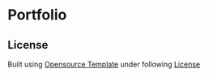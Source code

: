 # Portfolio


## License

Built using [Opensource Template](https://github.com/dillionverma/portfolio.git) under following [License](https://github.com/dillionverma/portfolio/blob/main/LICENSE)
